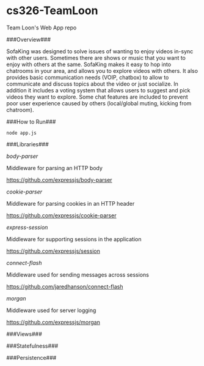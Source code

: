 # cs326-TeamLoon
Team Loon's Web App repo

###Overview###

 SofaKing was designed to solve issues of wanting to enjoy videos in-sync with other users. Sometimes there are shows or music that you want 
 to enjoy with others at the same. SofaKing makes it easy to hop into chatrooms in your area, and allows you to explore videos with others. 
 It also provides basic communication needs (VOIP, chatbox) to allow to communicate and discuss topics about the video or just socialize. In 
 addition it includes a voting system that allows users to suggest and pick videos they want to explore. Some chat features are included to 
 prevent poor user experience caused by others (local/global muting, kicking from chatroom). 
 
###How to Run###
 
 ```
 node app.js
 ```
 
###Libraries###
 
 *body-parser*
 
 Middleware for parsing an HTTP body
 
 https://github.com/expressjs/body-parser
 
 *cookie-parser*
 
 Middleware for parsing cookies in an HTTP header
 
 https://github.com/expressjs/cookie-parser
 
 *express-session*
 
 Middleware for supporting sessions in the application
 
 https://github.com/expressjs/session
 
 *connect-flash*
 
 Middleware used for sending messages across sessions
 
 https://github.com/jaredhanson/connect-flash
 
 *morgan*
 
 Middleware used for server logging
 
 https://github.com/expressjs/morgan
 
###Views###
 
 
 
###Statefulness###
 
 
 
###Persistence###
 
 